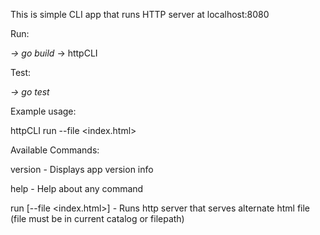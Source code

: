 This is simple CLI app that runs HTTP server at localhost:8080 

Run:

_-> go build_
 -> httpCLI 

Test:

_-> go test_


Example usage:

httpCLI run --file <index.html> 


Available Commands: 


version                                                -      Displays app version info


help                             -       Help about any command


run [--file <index.html>]         -      Runs http server that serves alternate html file (file must be in current catalog or filepath)
